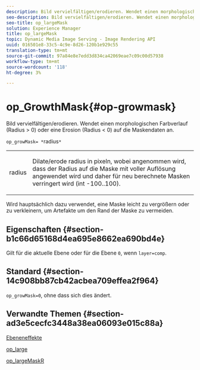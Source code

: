 ```yaml
---
description: Bild vervielfältigen/erodieren. Wendet einen morphologischen Farbverlauf (Radius > 0) oder eine Erosion (Radius < 0) auf die Maskendaten an.
seo-description: Bild vervielfältigen/erodieren. Wendet einen morphologischen Farbverlauf (Radius > 0) oder eine Erosion (Radius < 0) auf die Maskendaten an.
seo-title: op_largeMask
solution: Experience Manager
title: op_largeMask
topic: Dynamic Media Image Serving - Image Rendering API
uuid: 016501e8-33c5-4c9e-8d26-120b1e929c55
translation-type: tm+mt
source-git-commit: 97a84e8e7edd3d834ca42069eae7c09c00d57938
workflow-type: tm+mt
source-wordcount: '118'
ht-degree: 3%

---
```



# op_GrowthMask{#op-growmask}

Bild vervielfältigen/erodieren. Wendet einen morphologischen Farbverlauf (Radius > 0) oder eine Erosion (Radius &lt; 0) auf die Maskendaten an.

`op_growMask= *`radius`*`

<table id="simpletable_3BAA4523D29E447FA7A4C9009B3E8344"> 
 <tr class="strow"> 
  <td class="stentry"> <p><span class="varname"> radius</span> </p> </td> 
  <td class="stentry"> <p>Dilate/erode radius in pixeln, wobei angenommen wird, dass der Radius auf die Maske mit voller Auflösung angewendet wird und daher für neu berechnete Masken verringert wird (int -100..100). </p></td> 
 </tr> 
</table>

Wird hauptsächlich dazu verwendet, eine Maske leicht zu vergrößern oder zu verkleinern, um Artefakte um den Rand der Maske zu vermeiden.

## Eigenschaften {#section-b1c66d65168d4ea695e8662ea690bd4e}

Gilt für die aktuelle Ebene oder für die Ebene `0`, wenn `layer=comp`.

## Standard {#section-14c908bb87cb42acbea709effea2f964}

`op_growMask=0`, ohne dass sich dies ändert.

## Verwandte Themen {#section-ad3e5cecfc3448a38ea06093e015c88a}

[Ebeneneffekte](../../../../../is-api/http-ref/image-serving-api-ref/c-http-protocol-reference/c-syntax-and-features/r-layer-effects.md#reference-82a6b5311b3d4471ad2799adb3b2201c)

[op_large](../../../../../is-api/http-ref/image-serving-api-ref/c-http-protocol-reference/c-command-reference/r-op-grow.md#reference-f95f3291c78c42b9a34b1b7e177e739a)

[op_largeMaskR](../../../../../is-api/http-ref/image-serving-api-ref/c-http-protocol-reference/c-command-reference/r-op-growmaskr.md#reference-8092864159ae43c490821b9590d7709a)
